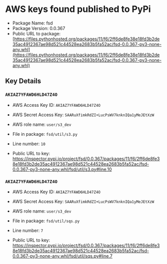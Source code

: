 # AWS keys found published to PyPi

* Package Name: fsd
* Package Version: 0.0.367
* Public URL to package: [https://files.pythonhosted.org/packages/11/f6/2ff6de8fe38e18fd3b2de35ac4912367ae98d521c44528ea2683b5fa52ac/fsd-0.0.367-py3-none-any.whl](https://files.pythonhosted.org/packages/11/f6/2ff6de8fe38e18fd3b2de35ac4912367ae98d521c44528ea2683b5fa52ac/fsd-0.0.367-py3-none-any.whl)

## Key Details

### `AKIAZ7YFAWD6HLD47Z4O`

* AWS Access Key ID: `AKIAZ7YFAWD6HLD47Z4O`
* AWS Secret Access Key: `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` 
* AWS role name: `user/s3_dev`
* File in package: `fsd/util/s3.py`
* Line number: `10`

* Public URL to key: https://inspector.pypi.io/project/fsd/0.0.367/packages/11/f6/2ff6de8fe38e18fd3b2de35ac4912367ae98d521c44528ea2683b5fa52ac/fsd-0.0.367-py3-none-any.whl/fsd/util/s3.py#line.10



### `AKIAZ7YFAWD6HLD47Z4O`

* AWS Access Key ID: `AKIAZ7YFAWD6HLD47Z4O`
* AWS Secret Access Key: `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` 
* AWS role name: `user/s3_dev`
* File in package: `fsd/util/sqs.py`
* Line number: `7`

* Public URL to key: https://inspector.pypi.io/project/fsd/0.0.367/packages/11/f6/2ff6de8fe38e18fd3b2de35ac4912367ae98d521c44528ea2683b5fa52ac/fsd-0.0.367-py3-none-any.whl/fsd/util/sqs.py#line.7


